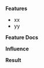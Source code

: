 **Features**
<!-- Clear and direct description of the submit features. -->
<!-- If it's a bug fix, please also paste the issue link. -->

- xx
- yy
    
**Feature Docs**
<!-- The RFC, tutorial, or use cases about the feature if it's a pretty big update. If not, there is no need to fill. -->

**Influence**
<!-- Tell me the impact of the new feature and I'll focus on it.  -->

**Result**
<!-- The screenshot/log of unittest/run result -->